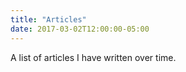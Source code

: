 ```yaml
---
title: "Articles"
date: 2017-03-02T12:00:00-05:00
---
```

A list of articles I have written over time.
